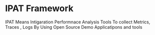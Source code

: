 # IPAT Framework 
IPAT Means Intigaration Performnace Analysis Tools To collect Metrics, Traces , Logs By Using Open Source Demo Applicatipons and tools